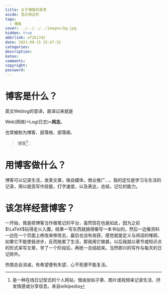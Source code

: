 ```yaml
---
title: 关于博客的思考
aside: 显示侧边栏
tags:
  - 博客
cover: ../../../../images/bg.jpg
hidden: true
abbrlink: ef2b17d2
date: 2021-09-15 15:47:32
categories:
description:
katex:
comments:
copyright:
password:
---
```


# 博客是什么？

英文Weblog的音译，直译过来就是

Web(网络)+Log(日志)=**网志**。

也常被称为博客、部落格、部落阁、

> 博客[^1]：

# 用博客做什么？

博客可以记录生活，发表文章，做自媒体，商业推广\...，我的定位是学习与生活的记录，用以提高写作技能，打字速度，以及表达，总结，记忆的能力。

[//]: 太极创客(http://www.taichi-maker.com/)：做一个单片机的教程，这个不是我想要的
[//]: Like(http://www.like3.com/)：记录个人成长，生活经验，这个

# 该怎样经营博客？

  一开始，我是把博客当作做笔记的平台，虽然现在也是如此，因为之前$\LaTeX$玩得走火入魔，结果一写东西就搞得像写一本书似的，然后一边看资料一边在一个页面上修改来修改去，最后也没有收获，感觉就是定义与闲话的堆砌，如果它不能使我进步，反而拖累了生活，那我用它做甚。以后我就以章节或知识点的形式来写文章，学了一个阶段后，再统一总结起来。当然即兴的写作与每天的日记除外。

热情总会消减，有希望便有失望，心不死便不能复活。

[^1]: 是一种在线日记型式的个人网站，借由张帖子章、图片或视频来记录生活、抒发情感或分享信息。来自wikipedia
